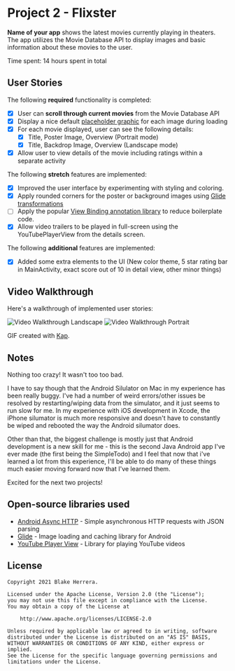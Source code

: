 # Project 2 - Flixster

**Name of your app** shows the latest movies currently playing in theaters. The app utilizes the Movie Database API to display images and basic information about these movies to the user.

Time spent: 14 hours spent in total

## User Stories

The following **required** functionality is completed:

* [X] User can **scroll through current movies** from the Movie Database API
* [X] Display a nice default [placeholder graphic](https://guides.codepath.org/android/Displaying-Images-with-the-Glide-Library#advanced-usage) for each image during loading
* [X] For each movie displayed, user can see the following details:
  * [X] Title, Poster Image, Overview (Portrait mode)
  * [X] Title, Backdrop Image, Overview (Landscape mode)
* [X] Allow user to view details of the movie including ratings within a separate activity

The following **stretch** features are implemented:

* [X] Improved the user interface by experimenting with styling and coloring.
* [X] Apply rounded corners for the poster or background images using [Glide transformations](https://guides.codepath.org/android/Displaying-Images-with-the-Glide-Library#transformations)
* [ ] Apply the popular [View Binding annotation library](http://guides.codepath.org/android/Reducing-View-Boilerplate-with-ViewBinding) to reduce boilerplate code.
* [X] Allow video trailers to be played in full-screen using the YouTubePlayerView from the details screen.

The following **additional** features are implemented:

* [X] Added some extra elements to the UI (New color theme, 5 star rating bar in MainActivity, exact score out of 10 in detail view, other minor things)

## Video Walkthrough

Here's a walkthrough of implemented user stories:

<img src='https://github.com/blake8steak/Flixster/blob/master/landscape.gif' title='Video Walkthrough' width='' alt='Video Walkthrough Landscape' />
<img src='https://github.com/blake8steak/Flixster/blob/master/portraitSmaller.gif' title='Video Walkthrough' width='' alt='Video Walkthrough Portrait' />

GIF created with [Kap](https://getkap.co/).

## Notes

Nothing too crazy! It wasn't too too bad.

I have to say though that the Android Silulator on Mac in my experience has been really buggy. I've had a number of weird errors/other issues be resolved by restarting/wiping data from the simulator, and it just seems to run slow for me. In my experience with iOS development in Xcode, the iPhone silumator is much more responsive and doesn't have to constantly be wiped and rebooted the way the Android silumator does.

Other than that, the biggest challenge is mostly just that Android development is a new skill for me - this is the second Java Android app I've ever made (the first being the SimpleTodo) and I feel that now that i've learned a lot from this experience, I'll be able to do many of these things much easier moving forward now that I've learned them.

Excited for the next two projects!

## Open-source libraries used

- [Android Async HTTP](https://github.com/loopj/android-async-http) - Simple asynchronous HTTP requests with JSON parsing
- [Glide](https://github.com/bumptech/glide) - Image loading and caching library for Android
- [YouTube Player View](https://developers.google.com/youtube/android/player/downloads/) - Library for playing YouTube videos

## License

    Copyright 2021 Blake Herrera.

    Licensed under the Apache License, Version 2.0 (the "License");
    you may not use this file except in compliance with the License.
    You may obtain a copy of the License at

        http://www.apache.org/licenses/LICENSE-2.0

    Unless required by applicable law or agreed to in writing, software
    distributed under the License is distributed on an "AS IS" BASIS,
    WITHOUT WARRANTIES OR CONDITIONS OF ANY KIND, either express or implied.
    See the License for the specific language governing permissions and
    limitations under the License.
